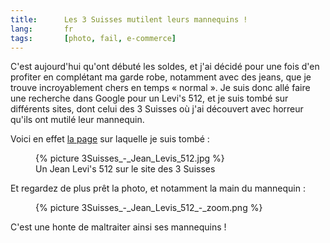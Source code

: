 ```yaml
--- 
title:      Les 3 Suisses mutilent leurs mannequins ! 
lang:       fr 
tags:       [photo, fail, e-commerce]
---
```


C'est aujourd'hui qu'ont débuté les soldes, et j'ai décidé pour une fois d'en profiter en complétant ma garde robe, notamment avec des jeans, que je trouve incroyablement chers en temps « normal ». Je suis donc allé faire une recherche dans Google pour un Levi's 512, et je suis tombé sur différents sites, dont celui des 3 Suisses où j'ai découvert avec horreur qu'ils ont mutilé leur mannequin.

Voici en effet [la page](http://www.3suisses.fr/FrontOfficePortail/catalogue_fra/homme/shopping-par-produit/pantalons/jeans/jean-coupe-bootcut-levis-512-longueur-us-32/11008-jean-coupe-bootcut-levis-512-longueur-us-32.html) sur laquelle je suis tombé :

<figure>
  {% picture 3Suisses_-_Jean_Levis_512.jpg %}
  <figcaption>
    Un Jean Levi's 512 sur le site des 3 Suisses
  </figcaption>
</figure>

Et regardez de plus prêt la photo, et notamment la main du mannequin :

<figure>
  {% picture 3Suisses_-_Jean_Levis_512_-_zoom.png %}
</figure>

C'est une honte de maltraiter ainsi ses mannequins !
